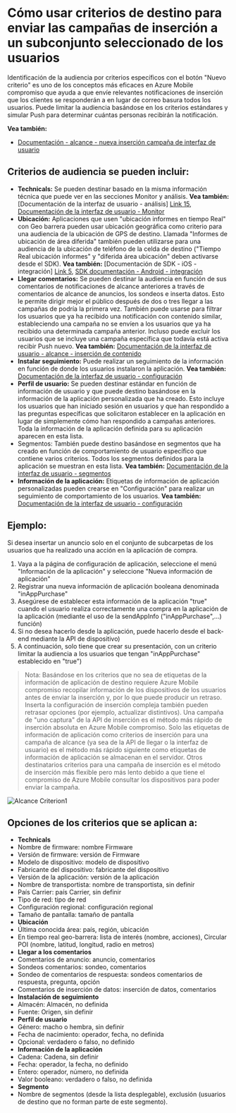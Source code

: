 <properties 
   pageTitle="Interfaz de usuario de Azure compromiso móvil - alcance criterio" 
   description="Aprenda a usar criterios destinatarios enviar campañas de inserción a un subconjunto de los usuarios mediante el compromiso de Azure Mobile seleccionado" 
   services="mobile-engagement" 
   documentationCenter="" 
   authors="piyushjo" 
   manager="dwrede"
   editor=""/>

<tags
   ms.service="mobile-engagement"
   ms.devlang="na"
   ms.topic="article"
   ms.tgt_pltfrm="mobile-multiple"
   ms.workload="mobile" 
   ms.date="08/19/2016"
   ms.author="piyushjo"/>


# <a name="how-to-use-targeting-criteria-to-send-push-campaigns-to-a-select-subset-of-your-users"></a>Cómo usar criterios de destino para enviar las campañas de inserción a un subconjunto seleccionado de los usuarios

Identificación de la audiencia por criterios específicos con el botón "Nuevo criterio" es uno de los conceptos más eficaces en Azure Mobile compromiso que ayuda a que envíe relevantes notificaciones de inserción que los clientes se responderán a en lugar de correo basura todos los usuarios. Puede limitar la audiencia basándose en los criterios estándares y simular Push para determinar cuántas personas recibirán la notificación.

**Vea también:**

- [Documentación - alcance - nueva inserción campaña de interfaz de usuario][Link 27]

## <a name="audience-criteria-can-include"></a>Criterios de audiencia se pueden incluir:
- **Technicals:** Se pueden destinar basado en la misma información técnica que puede ver en las secciones Monitor y análisis. **Vea también:** [Documentación de la interfaz de usuario - análisis] [ Link 15], [Documentación de la interfaz de usuario - Monitor][Link 16]
- **Ubicación:** Aplicaciones que usen "ubicación informes en tiempo Real" con Geo barrera pueden usar ubicación geográfica como criterio para una audiencia de la ubicación de GPS de destino. Llamada "Informes de ubicación de área diferida" también pueden utilizarse para una audiencia de la ubicación de teléfono de la celda de destino ("Tiempo Real ubicación informes" y "diferida área ubicación" deben activarse desde el SDK). **Vea también:** [Documentación de SDK - iOS - integración] [ Link 5], [SDK documentación - Android - integración][Link 5]
- **Llegar comentarios:** Se pueden destinar la audiencia en función de sus comentarios de notificaciones de alcance anteriores a través de comentarios de alcance de anuncios, los sondeos e inserta datos. Esto le permite dirigir mejor el público después de dos o tres llegar a las campañas de podría la primera vez. También puede usarse para filtrar los usuarios que ya ha recibido una notificación con contenido similar, estableciendo una campaña no se envíen a los usuarios que ya ha recibido una determinada campaña anterior. Incluso puede excluir los usuarios que se incluye una campaña específica que todavía está activa recibir Push nuevo. **Vea también:** [Documentación de la interfaz de usuario - alcance - inserción de contenido][Link 29]
- **Instalar seguimiento:** Puede realizar un seguimiento de la información en función de donde los usuarios instalaron la aplicación. **Vea también:** [Documentación de la interfaz de usuario - configuración][Link 20]
- **Perfil de usuario:** Se pueden destinar estándar en función de información de usuario y que puede destino basándose en la información de la aplicación personalizada que ha creado. Esto incluye los usuarios que han iniciado sesión en usuarios y que han respondido a las preguntas específicas que solicitaron establecer en la aplicación en lugar de simplemente cómo han respondido a campañas anteriores. Toda la información de la aplicación definida para su aplicación aparecen en esta lista.
- Segmentos: También puede destino basándose en segmentos que ha creado en función de comportamiento de usuario específico que contiene varios criterios. Todos los segmentos definidos para la aplicación se muestran en esta lista. **Vea también:** [Documentación de la interfaz de usuario - segmentos][Link 18]
- **Información de la aplicación:** Etiquetas de información de aplicación personalizadas pueden crearse en "Configuración" para realizar un seguimiento de comportamiento de los usuarios. **Vea también:** [Documentación de la interfaz de usuario - configuración][Link 20]

## <a name="example"></a>Ejemplo: 
Si desea insertar un anuncio solo en el conjunto de subcarpetas de los usuarios que ha realizado una acción en la aplicación de compra.

1. Vaya a la página de configuración de aplicación, seleccione el menú "Información de la aplicación" y seleccione "Nueva información de aplicación"
2. Registrar una nueva información de aplicación booleana denominada "inAppPurchase"
3. Asegúrese de establecer esta información de la aplicación "true" cuando el usuario realiza correctamente una compra en la aplicación de la aplicación (mediante el uso de la sendAppInfo ("inAppPurchase",...) función)
4. Si no desea hacerlo desde la aplicación, puede hacerlo desde el back-end mediante la API de dispositivo)
5. A continuación, solo tiene que crear su presentación, con un criterio limitar la audiencia a los usuarios que tengan "inAppPurchase" establecido en "true")
 
> Nota: Basándose en los criterios que no sea de etiquetas de la información de aplicación de destino requiere Azure Mobile compromiso recopilar información de los dispositivos de los usuarios antes de enviar la inserción y, por lo que puede producir un retraso. Inserta la configuración de inserción compleja también pueden retrasar opciones (por ejemplo, actualizar distintivos). Una campaña de "uno captura" de la API de inserción es el método más rápido de inserción absoluta en Azure Mobile compromiso. Solo las etiquetas de información de aplicación como criterios de inserción para una campaña de alcance (ya sea de la API de llegar o la interfaz de usuario) es el método más rápido siguiente como etiquetas de información de aplicación se almacenan en el servidor. Otros destinatarios criterios para una campaña de inserción es el método de inserción más flexible pero más lento debido a que tiene el compromiso de Azure Mobile consultar los dispositivos para poder enviar la campaña.
 
![Alcance Criterion1][29] 

## <a name="criterion-options-apply-to"></a>Opciones de los criterios que se aplican a:
- **Technicals**     
- Nombre de firmware: nombre Firmware
- Versión de firmware: versión de Firmware
- Modelo de dispositivo: modelo de dispositivo
- Fabricante del dispositivo: fabricante del dispositivo
- Versión de la aplicación: versión de la aplicación
- Nombre de transportista: nombre de transportista, sin definir
- País Carrier: país Carrier, sin definir
- Tipo de red: tipo de red
- Configuración regional: configuración regional
- Tamaño de pantalla: tamaño de pantalla
- **Ubicación**      
- Última conocida área: país, región, ubicación
- En tiempo real geo-barrera: lista de interés (nombre, acciones), Circular POI (nombre, latitud, longitud, radio en metros)
- **Llegar a los comentarios**     
- Comentarios de anuncio: anuncio, comentarios
- Sondeos comentarios: sondeo, comentarios
- Sondeo de comentarios de respuesta: sondeos comentarios de respuesta, pregunta, opción
- Comentarios de inserción de datos: inserción de datos, comentarios
- **Instalación de seguimiento**     
- Almacén: Almacén, no definida
- Fuente: Origen, sin definir
- **Perfil de usuario**     
- Género: macho o hembra, sin definir
- Fecha de nacimiento: operador, fecha, no definida
- Opcional: verdadero o falso, no definido
- **Información de la aplicación**      
- Cadena: Cadena, sin definir
- Fecha: operador, la fecha, no definido
- Entero: operador, número, no definida
- Valor booleano: verdadero o falso, no definida
- **Segmento**    
- Nombre de segmentos (desde la lista desplegable), exclusión (usuarios de destino que no forman parte de este segmento).

<!--Image references-->
[1]: ./media/mobile-engagement-user-interface-navigation/navigation1.png
[2]: ./media/mobile-engagement-user-interface-home/home1.png
[3]: ./media/mobile-engagement-user-interface-home/home2.png
[4]: ./media/mobile-engagement-user-interface-home/home3.png
[5]: ./media/mobile-engagement-user-interface-home/home4.png
[6]: ./media/mobile-engagement-user-interface-home/home5.png
[7]: ./media/mobile-engagement-user-interface-my-account/myaccount1.png
[8]: ./media/mobile-engagement-user-interface-my-account/myaccount2.png
[9]: ./media/mobile-engagement-user-interface-my-account/myaccount3.png
[10]: ./media/mobile-engagement-user-interface-analytics/analytics1.png
[11]: ./media/mobile-engagement-user-interface-analytics/analytics2.png
[12]: ./media/mobile-engagement-user-interface-analytics/analytics3.png
[13]: ./media/mobile-engagement-user-interface-analytics/analytics4.png
[14]: ./media/mobile-engagement-user-interface-monitor/monitor1.png
[15]: ./media/mobile-engagement-user-interface-monitor/monitor2.png
[16]: ./media/mobile-engagement-user-interface-monitor/monitor3.png
[17]: ./media/mobile-engagement-user-interface-monitor/monitor4.png
[18]: ./media/mobile-engagement-user-interface-reach/reach1.png
[19]: ./media/mobile-engagement-user-interface-reach/reach2.png
[20]: ./media/mobile-engagement-user-interface-reach-campaign/Reach-Campaign1.png
[21]: ./media/mobile-engagement-user-interface-reach-campaign/Reach-Campaign2.png
[22]: ./media/mobile-engagement-user-interface-reach-campaign/Reach-Campaign3.png
[23]: ./media/mobile-engagement-user-interface-reach-campaign/Reach-Campaign4.png
[24]: ./media/mobile-engagement-user-interface-reach-campaign/Reach-Campaign5.png
[25]: ./media/mobile-engagement-user-interface-reach-campaign/Reach-Campaign6.png
[26]: ./media/mobile-engagement-user-interface-reach-campaign/Reach-Campaign7.png
[27]: ./media/mobile-engagement-user-interface-reach-campaign/Reach-Campaign8.png
[28]: ./media/mobile-engagement-user-interface-reach-campaign/Reach-Campaign9.png
[29]: ./media/mobile-engagement-user-interface-reach-criterion/Reach-Criterion1.png
[30]: ./media/mobile-engagement-user-interface-reach-content/Reach-Content1.png
[31]: ./media/mobile-engagement-user-interface-reach-content/Reach-Content2.png
[32]: ./media/mobile-engagement-user-interface-reach-content/Reach-Content3.png
[33]: ./media/mobile-engagement-user-interface-reach-content/Reach-Content4.png
[34]: ./media/mobile-engagement-user-interface-dashboard/dashboard1.png
[35]: ./media/mobile-engagement-user-interface-segments/segments1.png
[36]: ./media/mobile-engagement-user-interface-segments/segments2.png
[37]: ./media/mobile-engagement-user-interface-segments/segments3.png
[38]: ./media/mobile-engagement-user-interface-segments/segments4.png
[39]: ./media/mobile-engagement-user-interface-segments/segments5.png
[40]: ./media/mobile-engagement-user-interface-segments/segments6.png
[41]: ./media/mobile-engagement-user-interface-segments/segments7.png
[42]: ./media/mobile-engagement-user-interface-segments/segments8.png
[43]: ./media/mobile-engagement-user-interface-segments/segments9.png
[44]: ./media/mobile-engagement-user-interface-segments/segments10.png
[45]: ./media/mobile-engagement-user-interface-segments/segments11.png
[46]: ./media/mobile-engagement-user-interface-settings/settings1.png
[47]: ./media/mobile-engagement-user-interface-settings/settings2.png
[48]: ./media/mobile-engagement-user-interface-settings/settings3.png
[49]: ./media/mobile-engagement-user-interface-settings/settings4.png
[50]: ./media/mobile-engagement-user-interface-settings/settings5.png
[51]: ./media/mobile-engagement-user-interface-settings/settings6.png
[52]: ./media/mobile-engagement-user-interface-settings/settings7.png
[53]: ./media/mobile-engagement-user-interface-settings/settings8.png
[54]: ./media/mobile-engagement-user-interface-settings/settings9.png
[55]: ./media/mobile-engagement-user-interface-settings/settings10.png
[56]: ./media/mobile-engagement-user-interface-settings/settings11.png
[57]: ./media/mobile-engagement-user-interface-settings/settings12.png
[58]: ./media/mobile-engagement-user-interface-settings/settings13.png

<!--Link references-->
[Link 1]: mobile-engagement-user-interface.md
[Link 2]: mobile-engagement-troubleshooting-guide.md
[Link 3]: mobile-engagement-how-tos.md
[Link 4]: http://go.microsoft.com/fwlink/?LinkID=525553
[Link 5]: http://go.microsoft.com/fwlink/?LinkID=525554
[Link 6]: http://go.microsoft.com/fwlink/?LinkId=525555
[Link 7]: https://account.windowsazure.com/PreviewFeatures
[Link 8]: https://social.msdn.microsoft.com/Forums/azure/home?forum=azuremobileengagement
[Link 9]: http://azure.microsoft.com/services/mobile-engagement/
[Link 10]: http://azure.microsoft.com/documentation/services/mobile-engagement/
[Link 11]: http://azure.microsoft.com/pricing/details/mobile-engagement/
[Link 12]: mobile-engagement-user-interface-navigation.md
[Link 13]: mobile-engagement-user-interface-home.md
[Link 14]: mobile-engagement-user-interface-my-account.md
[Link 15]: mobile-engagement-user-interface-analytics.md
[Link 16]: mobile-engagement-user-interface-monitor.md
[Link 17]: mobile-engagement-user-interface-reach.md
[Link 18]: mobile-engagement-user-interface-segments.md
[Link 19]: mobile-engagement-user-interface-dashboard.md
[Link 20]: mobile-engagement-user-interface-settings.md
[Link 21]: mobile-engagement-troubleshooting-guide-analytics.md
[Link 22]: mobile-engagement-troubleshooting-guide-apis.md
[Link 23]: mobile-engagement-troubleshooting-guide-push-reach.md
[Link 24]: mobile-engagement-troubleshooting-guide-service.md
[Link 25]: mobile-engagement-troubleshooting-guide-sdk.md
[Link 26]: mobile-engagement-troubleshooting-guide-sr-info.md
[Link 27]: mobile-engagement-user-interface-reach-campaign.md
[Link 28]: mobile-engagement-user-interface-reach-criterion.md
[Link 29]: mobile-engagement-user-interface-reach-content.md
 
